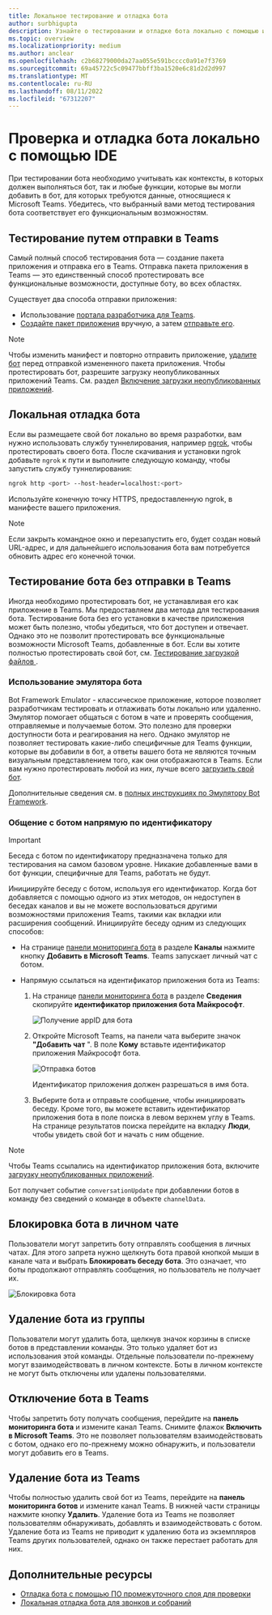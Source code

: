 ```yaml
---
title: Локальное тестирование и отладка бота
author: surbhigupta
description: Узнайте о тестировании и отладке бота локально с помощью интегрированной среды разработки в среде Teams с помощью загрузки неопубликованных приложений и выполнения других задач.
ms.topic: overview
ms.localizationpriority: medium
ms.author: anclear
ms.openlocfilehash: c2b68279000da27aa055e591bcccc0a91e7f3769
ms.sourcegitcommit: 69a45722c5c09477bbff3ba1520e6c81d2d2d997
ms.translationtype: MT
ms.contentlocale: ru-RU
ms.lasthandoff: 08/11/2022
ms.locfileid: "67312207"
---
```

# <a name="test-and-debug-your-bot-locally-with-ide"></a>Проверка и отладка бота локально с помощью IDE

При тестировании бота необходимо учитывать как контексты, в которых должен выполняться бот, так и любые функции, которые вы могли добавить в бот, для которых требуются данные, относящиеся к Microsoft Teams. Убедитесь, что выбранный вами метод тестирования бота соответствует его функциональным возможностям.

## <a name="test-by-uploading-to-teams"></a>Тестирование путем отправки в Teams

Самый полный способ тестирования бота — создание пакета приложения и отправка его в Teams. Отправка пакета приложения в Teams — это единственный способ протестировать все функциональные возможности, доступные боту, во всех областях.

Существует два способа отправки приложения:

* Использование [портала разработчика для Teams](~/concepts/build-and-test/teams-developer-portal.md).
* [Создайте пакет приложения](~/concepts/build-and-test/apps-package.md) вручную, а затем [отправьте его](~/concepts/deploy-and-publish/apps-upload.md).

> [!NOTE]
> Чтобы изменить манифест и повторно отправить приложение, [удалите бот](#delete-a-bot-from-teams) перед отправкой измененного пакета приложения.
> Чтобы протестировать бот, разрешите загрузку неопубликованных приложений Teams. См. раздел [Включение загрузки неопубликованных приложений](/microsoftteams/platform/concepts/build-and-test/prepare-your-o365-tenant#enable-custom-teams-apps-and-turn-on-custom-app-uploading).

## <a name="debug-your-bot-locally"></a>Локальная отладка бота

Если вы размещаете свой бот локально во время разработки, вам нужно использовать службу туннелирования, например [ngrok](https://ngrok.com/), чтобы протестировать своего бота. После скачивания и установки ngrok добавьте `ngrok` к пути и выполните следующую команду, чтобы запустить службу туннелирования:

```bash
ngrok http <port> --host-header=localhost:<port>
```

Используйте конечную точку HTTPS, предоставленную ngrok, в манифесте вашего приложения.

> [!NOTE]
> Если закрыть командное окно и перезапустить его, будет создан новый URL-адрес, и для дальнейшего использования бота вам потребуется обновить адрес его конечной точки.

## <a name="test-your-bot-without-uploading-to-teams"></a>Тестирование бота без отправки в Teams

Иногда необходимо протестировать бот, не устанавливая его как приложение в Teams. Мы предоставляем два метода для тестирования бота. Тестирование бота без его установки в качестве приложения может быть полезно, чтобы убедиться, что бот доступен и отвечает. Однако это не позволит протестировать все функциональные возможности Microsoft Teams, добавленные в бот. Если вы хотите полностью протестировать свой бот, см. [Тестирование загрузкой файлов ](#test-by-uploading-to-teams).

### <a name="use-the-bot-emulator"></a>Использование эмулятора бота

Bot Framework Emulator - классическое приложение, которое позволяет разработчикам тестировать и отлаживать боты локально или удаленно. Эмулятор помогает общаться с ботом в чате и проверять сообщения, отправляемые и получаемые ботом. Это полезно для проверки доступности бота и реагирования на него. Однако эмулятор не позволяет тестировать какие-либо специфичные для Teams функции, которые вы добавили в бот, а ответы вашего бота не являются точным визуальным представлением того, как они отображаются в Teams. Если вам нужно протестировать любой из них, лучше всего [загрузить свой бот](#test-by-uploading-to-teams).

Дополнительные сведения см. в [полных инструкциях по Эмулятору Bot Framework](/azure/bot-service/bot-service-debug-emulator?view=azure-bot-service-4.0&preserve-view=true).

### <a name="talk-to-your-bot-directly-by-id"></a>Общение с ботом напрямую по идентификатору

> [!Important]
> Беседа с ботом по идентификатору предназначена только для тестирования на самом базовом уровне. Никакие добавленные вами в бот функции, специфичные для Teams, работать не будут.

Инициируйте беседу с ботом, используя его идентификатор. Когда бот добавляется с помощью одного из этих методов, он недоступен в беседах каналов и вы не можете воспользоваться другими возможностями приложения Teams, такими как вкладки или расширения сообщений. Инициируйте беседу одним из следующих способов:

* На странице [панели мониторинга бота](https://dev.botframework.com/bots) в разделе **Каналы** нажмите кнопку **Добавить в Microsoft Teams**. Teams запускает личный чат с ботом.

* Напрямую ссылаться на идентификатор приложения бота из Teams:
   1. На странице [панели мониторинга бота](https://dev.botframework.com/bots) в разделе **Сведения** скопируйте **идентификатор приложения бота Майкрософт**.
  
      ![Получение appID для бота](~/assets/images/bots_appid_botframework.png)
  
   2. Откройте Microsoft Teams, на панели чата выберите значок **"Добавить чат** ". В поле **Кому** вставьте идентификатор приложения Майкрософт бота.
  
      ![Отправка ботов](~/assets/images/bots_uploading.png)

      Идентификатор приложения должен разрешаться в имя бота.

   3. Выберите бота и отправьте сообщение, чтобы инициировать беседу.
      Кроме того, вы можете вставить идентификатор приложения бота в поле поиска в левом верхнем углу в Teams. На странице результатов поиска перейдите на вкладку **Люди**, чтобы увидеть свой бот и начать с ним общение.

> [!Note]
> Чтобы Teams ссылались на идентификатор приложения бота, включите [загрузку неопубликованных приложений](/microsoftteams/platform/concepts/build-and-test/prepare-your-o365-tenant#enable-custom-teams-apps-and-turn-on-custom-app-uploading).

Бот получает событие `conversationUpdate` при добавлении ботов в команду без сведений о команде в объекте `channelData`.

## <a name="block-a-bot-in-personal-chat"></a>Блокировка бота в личном чате

Пользователи могут запретить боту отправлять сообщения в личных чатах. Для этого запрета нужно щелкнуть бота правой кнопкой мыши в канале чата и выбрать **Блокировать беседу бота**. Это означает, что боты продолжают отправлять сообщения, но пользователь не получает их.

![Блокировка бота](~/assets/images/bots/botdisable.png)

## <a name="remove-a-bot-from-a-team"></a>Удаление бота из группы

Пользователи могут удалить бота, щелкнув значок корзины в списке ботов в представлении команды. Это только удаляет бот из использования этой команды. Отдельные пользователи по-прежнему могут взаимодействовать в личном контексте. Боты в личном контексте не могут быть отключены или удалены пользователями.

## <a name="disable-a-bot-in-teams"></a>Отключение бота в Teams

Чтобы запретить боту получать сообщения, перейдите на **панель мониторинга бота** и измените канал Teams. Снимите флажок **Включить в Microsoft Teams**. Это не позволяет пользователям взаимодействовать с ботом, однако его по-прежнему можно обнаружить, и пользователи могут добавить его в Teams.

## <a name="delete-a-bot-from-teams"></a>Удаление бота из Teams

Чтобы полностью удалить свой бот из Teams, перейдите на **панель мониторинга ботов** и измените канал Teams. В нижней части страницы нажмите кнопку **Удалить**. Удаление бота из Teams не позволяет пользователям обнаруживать, добавлять и взаимодействовать с ботом. Удаление бота из Teams не приводит к удалению бота из экземпляров Teams других пользователей, однако он также перестает работать для них.

## <a name="see-also"></a>Дополнительные ресурсы

* [Отладка бота с помощью ПО промежуточного слоя для проверки](/azure/bot-service/bot-service-debug-inspection-middleware)
* [Локальная отладка бота для звонков и собраний](~/bots/calls-and-meetings/debugging-local-testing-calling-meeting-bots.md)
